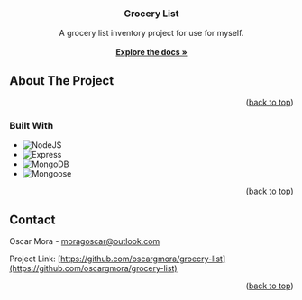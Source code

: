 <!-- Improved compatibility of back to top link: See: https://github.com/othneildrew/Best-README-Template/pull/73 -->
<a name="readme-top"></a>
<!--
*** Thanks for checking out the Best-README-Template. If you have a suggestion
*** that would make this better, please fork the repo and create a pull request
*** or simply open an issue with the tag "enhancement".
*** Don't forget to give the project a star!
*** Thanks again! Now go create something AMAZING! :D
-->

<h3 align="center">Grocery List</h3>

  <p align="center">
    A grocery list inventory project for use for myself.
    <br />
    <br />
    <a href="https://github.com/oscargmora/grocery-list"><strong>Explore the docs »</strong></a>
    <!--
    <br />
    <br />
    <a href="https://oscargmora.github.io/Cinemalist/">View Demo</a>
    -->
  </p>
</div>


<!-- ABOUT THE PROJECT -->
## About The Project

<!-- [![Product Name Screen Shot][product-screenshot]](https://example.com) -->


<p align="right">(<a href="#readme-top">back to top</a>)</p>



### Built With

* ![NodeJS](https://img.shields.io/badge/NodeJS%20-%23494ea9.svg?style=for-the-badge&logo=nodedotjs&logoColor=8fc43e)
* ![Express](https://img.shields.io/badge/Express%20-%23fcedd4.svg?style=for-the-badge&logo=express&logoColor=black)
* ![MongoDB](https://img.shields.io/badge/MongoDB-001d2a?style=for-the-badge&logo=mongodb)
* ![Mongoose](https://img.shields.io/badge/Mongoose-ededed?style=for-the-badge&logo=mongoose&logoColor=870000)

<p align="right">(<a href="#readme-top">back to top</a>)</p>

<!-- CONTACT -->
## Contact

Oscar Mora - moragoscar@outlook.com

Project Link: [https://github.com/oscargmora/groecry-list](https://github.com/oscargmora/grocery-list)

<p align="right">(<a href="#readme-top">back to top</a>)</p>
